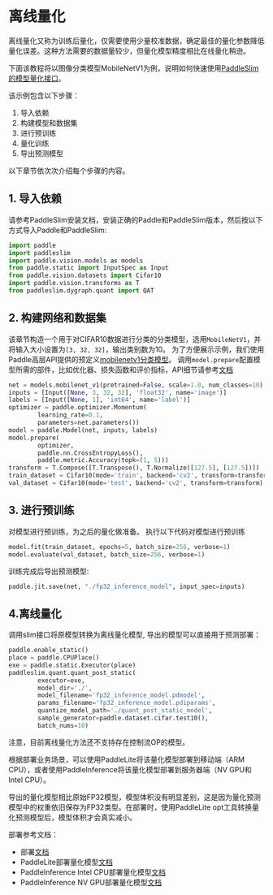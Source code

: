 #  离线量化

离线量化又称为训练后量化，仅需要使用少量校准数据，确定最佳的量化参数降低量化误差。这种方法需要的数据量较少，但量化模型精度相比在线量化稍逊。

下面该教程将以图像分类模型MobileNetV1为例，说明如何快速使用[PaddleSlim的模型量化接口]()。

该示例包含以下步骤：

1. 导入依赖
2. 构建模型和数据集
3. 进行预训练
4. 量化训练
5. 导出预测模型

以下章节依次次介绍每个步骤的内容。

## 1. 导入依赖

请参考PaddleSlim安装文档，安装正确的Paddle和PaddleSlim版本，然后按以下方式导入Paddle和PaddleSlim:

```python
import paddle
import paddleslim
import paddle.vision.models as models
from paddle.static import InputSpec as Input
from paddle.vision.datasets import Cifar10
import paddle.vision.transforms as T
from paddleslim.dygraph.quant import QAT
```

## 2. 构建网络和数据集

该章节构造一个用于对CIFAR10数据进行分类的分类模型，选用`MobileNetV1`，并将输入大小设置为`[3, 32, 32]`，输出类别数为10。
为了方便展示示例，我们使用Paddle高层API提供的预定义[mobilenetv1分类模型](https://www.paddlepaddle.org.cn/documentation/docs/zh/develop/api/paddle/vision/models/mobilenetv1/MobileNetV1_cn.html#mobilenetv1)。
调用`model.prepare`配置模型所需的部件，比如优化器、损失函数和评价指标，API细节请参考[文档](https://www.paddlepaddle.org.cn/documentation/docs/zh/develop/api/paddle/hapi/model/Model_cn.html#prepare-optimizer-none-loss-function-none-metrics-none)

```python
net = models.mobilenet_v1(pretrained=False, scale=1.0, num_classes=10)
inputs = [Input([None, 3, 32, 32], 'float32', name='image')]
labels = [Input([None, 1], 'int64', name='label')]
optimizer = paddle.optimizer.Momentum(
        learning_rate=0.1,
        parameters=net.parameters())
model = paddle.Model(net, inputs, labels)
model.prepare(
        optimizer,
        paddle.nn.CrossEntropyLoss(),
        paddle.metric.Accuracy(topk=(1, 5)))
transform = T.Compose([T.Transpose(), T.Normalize([127.5], [127.5])])
train_dataset = Cifar10(mode='train', backend='cv2', transform=transform)
val_dataset = Cifar10(mode='test', backend='cv2', transform=transform)
```

## 3. 进行预训练

对模型进行预训练，为之后的量化做准备。
执行以下代码对模型进行预训练
```python
model.fit(train_dataset, epochs=5, batch_size=256, verbose=1)
model.evaluate(val_dataset, batch_size=256, verbose=1)
```

训练完成后导出预测模型:
```python
paddle.jit.save(net, "./fp32_inference_model", input_spec=inputs)
```


## 4.离线量化

调用slim接口将原模型转换为离线量化模型, 导出的模型可以直接用于预测部署：

```python
paddle.enable_static()
place = paddle.CPUPlace()
exe = paddle.static.Executor(place)
paddleslim.quant.quant_post_static(
        executor=exe,
        model_dir='./',
        model_filename='fp32_inference_model.pdmodel',
        params_filename='fp32_inference_model.pdiparams',
        quantize_model_path='./quant_post_static_model',
        sample_generator=paddle.dataset.cifar.test10(),
        batch_nums=10)
```

注意，目前离线量化方法还不支持存在控制流OP的模型。

根据部署业务场景，可以使用PaddleLite将该量化模型部署到移动端（ARM CPU），或者使用PaddleInference将该量化模型部署到服务器端（NV GPU和Intel CPU）。

导出的量化模型相比原始FP32模型，模型体积没有明显差别，这是因为量化预测模型中的权重依旧保存为FP32类型。在部署时，使用PaddleLite opt工具转换量化预测模型后，模型体积才会真实减小。

部署参考文档：
* 部署[文档](../../deploy/index.html)
* PaddleLite部署量化模型[文档](https://paddle-lite.readthedocs.io/zh/latest/user_guides/quant_aware.html)
* PaddleInference Intel CPU部署量化模型[文档](https://paddle-inference.readthedocs.io/en/latest/optimize/paddle_x86_cpu_int8.html)
* PaddleInference NV GPU部署量化模型[文档](https://paddle-inference.readthedocs.io/en/latest/optimize/paddle_trt.html)
